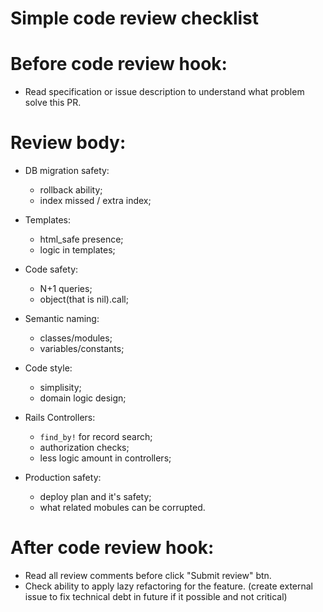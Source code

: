 # Simple code review checklist

# Before code review hook:
  - Read specification or issue description to understand what problem solve this PR.

# Review body:

* DB migration safety:
  - rollback ability;
  - index missed / extra index;
  
* Templates:
  - html_safe presence;
  - logic in templates;

* Code safety:
  - N+1 queries;
  - object(that is nil).call;

* Semantic naming:
  - classes/modules;
  - variables/constants;
  
* Code style:
  - simplisity;
  - domain logic design;
  
* Rails Controllers:
  - `find_by!` for record search;
  - authorization checks;
  - less logic amount in controllers;

* Production safety:
  - deploy plan and it's safety;
  - what related mobules can be corrupted.

# After code review hook:
  - Read all review comments before click "Submit review" btn.
  - Check ability to apply lazy refactoring for the feature. (create external issue to fix technical debt in future if it possible and not critical)
